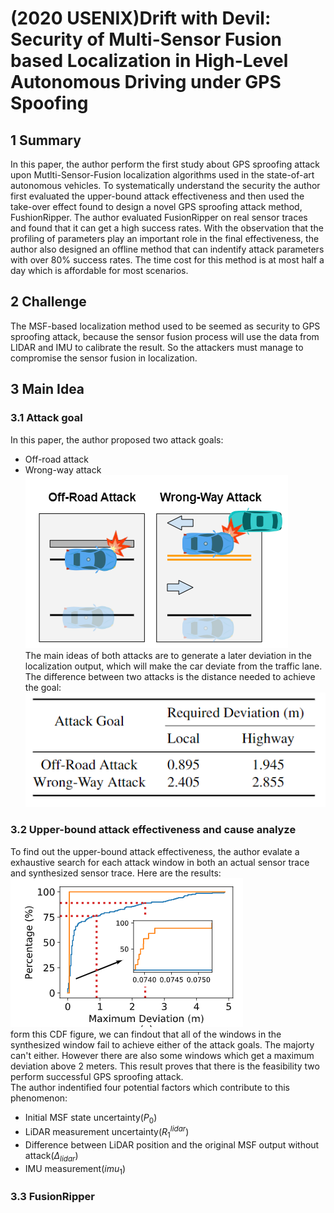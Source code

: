 # (2020 USENIX)Drift with Devil: Security of Multi-Sensor Fusion based Localization in High-Level Autonomous Driving under GPS Spoofing
## 1 Summary
In this paper, the author perform the first study about GPS sproofing attack upon Mutlti-Sensor-Fusion localization algorithms used in the state-of-art autonomous vehicles. To systematically understand the security the author first evaluated the upper-bound attack effectiveness and then used the take-over effect found to design a novel GPS sproofing attack method, FushionRipper. The author evaluated FusionRipper on real sensor traces and found that it can get a high success rates. With the observation that the profiling of parameters play an important role in the final effectiveness, the author also designed an offline method that can indentify attack parameters with over 80% success rates. The time cost for this method is at most half a day which is affordable for most scenarios.
## 2 Challenge
The MSF-based localization method used to be seemed as security to GPS sproofing attack, because the sensor fusion process will use the data from LIDAR and IMU to calibrate the result. So the attackers must manage to compromise the sensor fusion in localization.
## 3 Main Idea
### 3.1 Attack goal
In this paper, the author proposed two attack goals:
* Off-road attack
* Wrong-way attack  
![attack categories](../images/wk2_cate.png)  
The main ideas of both attacks are to generate a later deviation in the localization output, which will make the car deviate from the traffic lane. The difference between two attacks is the distance needed to achieve the goal:    
![distance needed](../images/wk2_atk_gal.png)

### 3.2 Upper-bound attack effectiveness and cause analyze
To find out the upper-bound attack effectiveness, the author evalate a exhaustive search for each attack window in both an actual sensor trace and synthesized sensor trace. Here are the results:  
![up bd res](../images/wk2_up_res.png)  
form this CDF figure, we can findout that all of the windows in the synthesized window fail to achieve either of the attack goals. The majorty can't either. However there are also some windows which get a maximum deviation above 2 meters. This result proves that there is the feasibility two perform successful GPS sproofing attack.  
The author indentified four potential factors which contribute to this phenomenon:
* Initial MSF state uncertainty($P_0$)
* LiDAR measurement uncertainty($R_1^{lidar}$)
* Difference between LiDAR position and the original MSF output without attack($\Delta_{lidar}$)
* IMU measurement($imu_1$)  
### 3.3  FusionRipper

